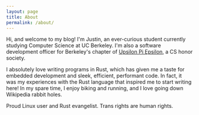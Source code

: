 ```yaml
---
layout: page
title: About
permalink: /about/
---
```


Hi, and welcome to my blog! I'm Justin, an ever-curious student currently studying Computer Science at UC Berkeley.
I'm also a software development officer for Berkeley's chapter of [Upsilon Pi Epsilon](https://upe.berkeley.edu/),
a CS honor society.


I absolutely love writing programs in Rust, which has given me a taste for embedded development
and sleek, efficient, performant code. In fact, it was my experiences with the Rust language
that inspired me to start writing here!
In my spare time, I enjoy biking and running, and I love going down Wikipedia
rabbit holes.

Proud Linux user and Rust evangelist. Trans rights are human rights.